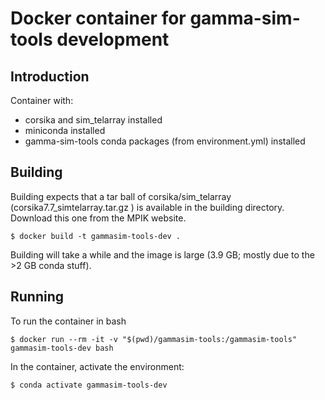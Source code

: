 # Docker container for gamma-sim-tools development

## Introduction

Container with:

- corsika and sim_telarray installed
- miniconda installed
- gamma-sim-tools conda packages (from environment.yml) installed

## Building

Building expects that a tar ball of corsika/sim_telarray (corsika7.7_simtelarray.tar.gz ) is available in the building directory.
Download this one from the MPIK website.

```
$ docker build -t gammasim-tools-dev .
```

Building will take a while and the image is large (3.9 GB; mostly due to the >2 GB conda stuff).

## Running

To run the container in bash 

```
$ docker run --rm -it -v "$(pwd)/gammasim-tools:/gammasim-tools" gammasim-tools-dev bash
```

In the container, activate the environment:
```
$ conda activate gammasim-tools-dev
```

